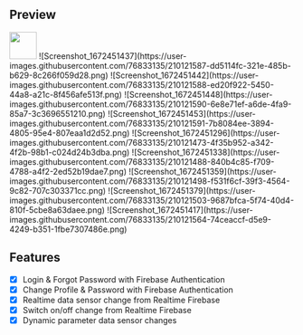 ## Preview
<img src="[https://github.com/favicon.ico](https://user-images.githubusercontent.com/76833135/210121587-dd5114fc-321e-485b-b629-8c266f059d28.png)" width="48">
![Screenshot_1672451437](https://user-images.githubusercontent.com/76833135/210121587-dd5114fc-321e-485b-b629-8c266f059d28.png)
![Screenshot_1672451442](https://user-images.githubusercontent.com/76833135/210121588-ed20f922-5450-44a8-a21c-8f456afe513f.png)
![Screenshot_1672451448](https://user-images.githubusercontent.com/76833135/210121590-6e8e71ef-a6de-4fa9-85a7-3c3696551210.png)
![Screenshot_1672451453](https://user-images.githubusercontent.com/76833135/210121591-7b8084ee-3894-4805-95e4-807eaa1d2d52.png)
![Screenshot_1672451296](https://user-images.githubusercontent.com/76833135/210121473-4f35b952-a342-4f2b-98b1-c024d24b3dba.png)
![Screenshot_1672451338](https://user-images.githubusercontent.com/76833135/210121488-840b4c85-f709-4788-a4f2-2ed52b19dae7.png)
![Screenshot_1672451359](https://user-images.githubusercontent.com/76833135/210121498-f531f6cf-39f3-4564-9c82-707c303371cc.png)
![Screenshot_1672451379](https://user-images.githubusercontent.com/76833135/210121503-9687bfca-5f74-40d4-810f-5cbe8a63daee.png)
![Screenshot_1672451417](https://user-images.githubusercontent.com/76833135/210121564-74ceaccf-d5e9-4249-b351-1fbe7307486e.png)

## Features
- [X] Login & Forgot Password with Firebase Authentication
- [X] Change Profile & Password with Firebase Authentication
- [X] Realtime data sensor change from Realtime Firebase
- [X] Switch on/off change from Realtime Firebase
- [X] Dynamic parameter data sensor changes
